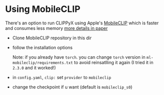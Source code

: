 # Using MobileCLIP

There's an option to run CLIPPyX using Apple's [MobileCLIP](https://github.com/apple/ml-mobileclip/tree/main) which is faster and consumes less memory [more details in paper](https://arxiv.org/pdf/2311.17049)

- Clone MobileCLIP repository in this dir
- follow the installation options

    Note: if you already have `torch`. you can change `torch` version in `ml-mobileclip/requirements.txt` to avoid reinsatlling it again (I tried it in `2.3.0` and it worked!)

- in `config.yaml`, `clip:` set `provider` to `mobileclip`
- change the checkpoint if u want (default is `mobileclip_s0`)